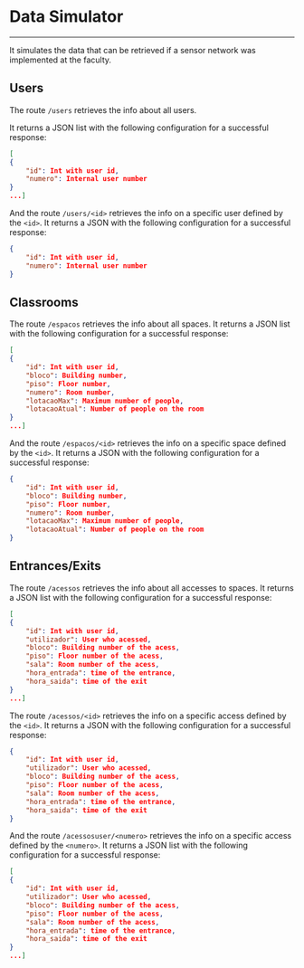 # Data Simulator
---
It simulates the data that can be retrieved if a sensor network was implemented at the faculty.

## Users
The route ```/users``` retrieves the info about all users.

It returns a JSON list with the following configuration for a successful response:
```JSON
[
{
    "id": Int with user id,
    "numero": Internal user number
}
...]
```
 And the route ```/users/<id>``` retrieves the info on a specific user defined by the ```<id>```.
 It returns a JSON with the following configuration for a successful response:
 ```JSON
 {
     "id": Int with user id,
     "numero": Internal user number
 }
 ```

## Classrooms
The route ```/espacos``` retrieves the info about all spaces.
It returns a JSON list with the following configuration for a successful response:
```JSON
[
{
    "id": Int with user id,
    "bloco": Building number,
    "piso": Floor number,
    "numero": Room number,
    "lotacaoMax": Maximum number of people,
    "lotacaoAtual": Number of people on the room
}
...]
```

And the route ```/espacos/<id>``` retrieves the info on a specific space defined by the ```<id>```.
It returns a JSON with the following configuration for a successful response:
```JSON
{
    "id": Int with user id,
    "bloco": Building number,
    "piso": Floor number,
    "numero": Room number,
    "lotacaoMax": Maximum number of people,
    "lotacaoAtual": Number of people on the room
}
```

## Entrances/Exits
The route ```/acessos``` retrieves the info about all accesses to spaces.
It returns a JSON list with the following configuration for a successful response:
```JSON
[
{
    "id": Int with user id,
    "utilizador": User who acessed,
    "bloco": Building number of the acess,
    "piso": Floor number of the acess,
    "sala": Room number of the acess,
    "hora_entrada": time of the entrance,
    "hora_saida": time of the exit
}
...]
```

The route ```/acessos/<id>``` retrieves the info on a specific access defined by the ```<id>```.
It returns a JSON with the following configuration for a successful response:
```JSON
{
    "id": Int with user id,
    "utilizador": User who acessed,
    "bloco": Building number of the acess,
    "piso": Floor number of the acess,
    "sala": Room number of the acess,
    "hora_entrada": time of the entrance,
    "hora_saida": time of the exit
}
```

And the route ```/acessosuser/<numero>``` retrieves the info on a specific access defined by the ```<numero>```.
It returns a JSON list with the following configuration for a successful response:
```JSON
[
{
    "id": Int with user id,
    "utilizador": User who acessed,
    "bloco": Building number of the acess,
    "piso": Floor number of the acess,
    "sala": Room number of the acess,
    "hora_entrada": time of the entrance,
    "hora_saida": time of the exit
}
...]
```
